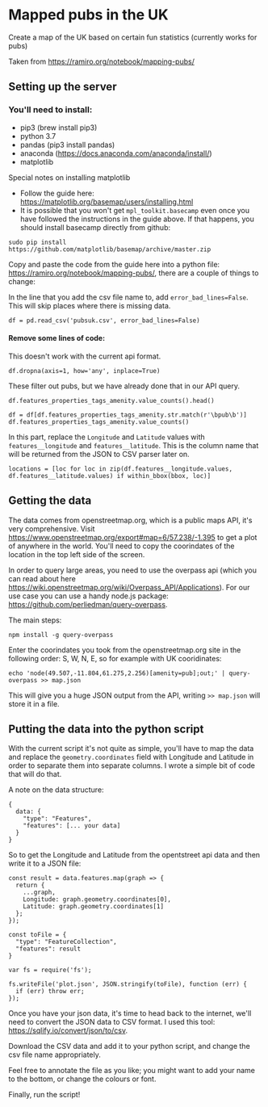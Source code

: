 # Mapped pubs in the UK

Create a map of the UK based on certain fun statistics (currently works for pubs)

Taken from https://ramiro.org/notebook/mapping-pubs/

## Setting up the server

### You'll need to install:
- pip3 (brew install pip3)
- python 3.7
- pandas (pip3 install pandas)
- anaconda (https://docs.anaconda.com/anaconda/install/)
- matplotlib

Special notes on installing matplotlib

- Follow the guide here: https://matplotlib.org/basemap/users/installing.html
- It is possible that you won't get `mpl_toolkit.basecamp` even once you have followed the instructions in the guide above. If that happens, you should install basecamp directly from github: 

```
sudo pip install https://github.com/matplotlib/basemap/archive/master.zip
```

Copy and paste the code from the guide here into a python file: https://ramiro.org/notebook/mapping-pubs/, there are a couple of things to change:

In the line that you add the csv file name to, add `error_bad_lines=False`. This will skip places where there is missing data.
```
df = pd.read_csv('pubsuk.csv', error_bad_lines=False)
```

#### Remove some lines of code:

This doesn't work with the current api format.
```
df.dropna(axis=1, how='any', inplace=True)
```

These filter out pubs, but we have already done that in our API query.
```
df.features_properties_tags_amenity.value_counts().head()

df = df[df.features_properties_tags_amenity.str.match(r'\bpub\b')]
df.features_properties_tags_amenity.value_counts()
```

In this part, replace the `Longitude` and `Latitude` values with `features__longitude` and `features__latitude`. This is the column name that will be returned from the JSON to CSV parser later on.
```
locations = [loc for loc in zip(df.features__longitude.values, df.features__latitude.values) if within_bbox(bbox, loc)]
```

## Getting the data

The data comes from openstreetmap.org, which is a public maps API, it's very comprehensive. Visit https://www.openstreetmap.org/export#map=6/57.238/-1.395 to get a plot of anywhere in the world. You'll need to copy the coorindates of the location in the top left side of the screen.

In order to query large areas, you need to use the overpass api (which you can read about here https://wiki.openstreetmap.org/wiki/Overpass_API/Applications). For our use case you can use a handy node.js package: https://github.com/perliedman/query-overpass.

The main steps:
```
npm install -g query-overpass
```

Enter the coorindates you took from the openstreetmap.org site in the following order: S, W, N, E, so for example with UK cooridinates:
```
echo 'node(49.507,-11.804,61.275,2.256)[amenity=pub];out;' | query-overpass >> map.json
```

This will give you a huge JSON output from the API, writing `>> map.json` will store it in a file.

## Putting the data into the python script

With the current script it's not quite as simple, you'll have to map the data and replace the `geometry.coordinates` field with Longitude and Latitude in order to separate them into separate columns. I wrote a simple bit of code that will do that.

A note on the data structure:
```
{ 
  data: {
    "type": "Features",
    "features": [... your data]
  }
}
```

So to get the Longitude and Latitude from the opentstreet api data and then write it to a JSON file:
```
const result = data.features.map(graph => {
  return {
    ...graph,
    Longitude: graph.geometry.coordinates[0],
    Latitude: graph.geometry.coordinates[1]
  };
});

const toFile = {
  "type": "FeatureCollection",
  "features": result 
}

var fs = require('fs');

fs.writeFile('plot.json', JSON.stringify(toFile), function (err) {
  if (err) throw err;
});
```

Once you have your json data, it's time to head back to the internet, we'll need to convert the JSON data to CSV format. I used this tool: https://sqlify.io/convert/json/to/csv.

Download the CSV data and add it to your python script, and change the csv file name appropriately.

Feel free to annotate the file as you like; you might want to add your name to the bottom, or change the colours or font.

Finally, run the script!




